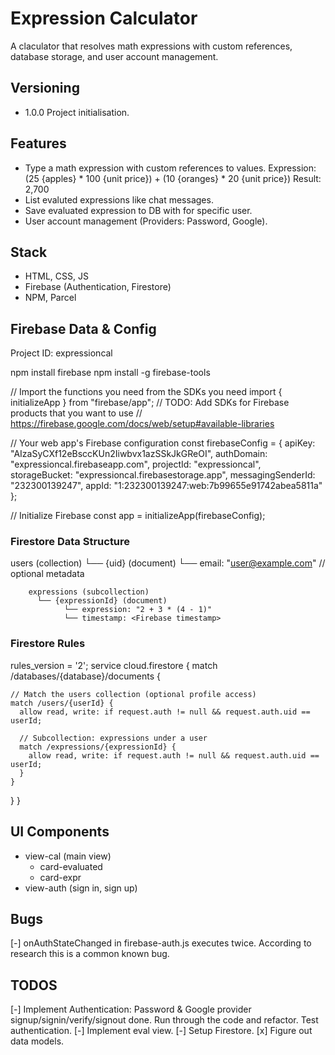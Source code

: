 # Expression Calculator
A claculator that resolves math expressions with custom references, database storage, and user account management.

## Versioning
- 1.0.0 Project initialisation.

## Features
- Type a math expression with custom references to values. 
  Expression: (25 {apples} * 100 {unit price}) + (10 {oranges} * 20 {unit price})
  Result: 2,700
- List evaluted expressions like chat messages.
- Save evaluated expression to DB with for specific user.
- User account management (Providers: Password, Google).

## Stack
- HTML, CSS, JS
- Firebase (Authentication, Firestore)
- NPM, Parcel

## Firebase Data & Config
Project ID: expressioncal

npm install firebase
npm install -g firebase-tools

// Import the functions you need from the SDKs you need
import { initializeApp } from "firebase/app";
// TODO: Add SDKs for Firebase products that you want to use
// https://firebase.google.com/docs/web/setup#available-libraries

// Your web app's Firebase configuration
const firebaseConfig = {
  apiKey: "AIzaSyCXf12eBsccKUn2Iiwbvx1azSSkJkGReOI",
  authDomain: "expressioncal.firebaseapp.com",
  projectId: "expressioncal",
  storageBucket: "expressioncal.firebasestorage.app",
  messagingSenderId: "232300139247",
  appId: "1:232300139247:web:7b99655e91742abea5811a"
};

// Initialize Firebase
const app = initializeApp(firebaseConfig);

### Firestore Data Structure
users (collection)
  └── {uid} (document)
        └── email: "user@example.com" // optional metadata

        expressions (subcollection)
          └── {expressionId} (document)
                └── expression: "2 + 3 * (4 - 1)"
                └── timestamp: <Firebase timestamp>

### Firestore Rules
rules_version = '2';
service cloud.firestore {
  match /databases/{database}/documents {

    // Match the users collection (optional profile access)
    match /users/{userId} {
      allow read, write: if request.auth != null && request.auth.uid == userId;

      // Subcollection: expressions under a user
      match /expressions/{expressionId} {
        allow read, write: if request.auth != null && request.auth.uid == userId;
      }
    }
  }
}

## UI Components
- view-cal (main view)
  - card-evaluated
  - card-expr
- view-auth (sign in, sign up)

## Bugs
[-] onAuthStateChanged in firebase-auth.js executes twice. According to research this is a common known bug.

## TODOS
[-] Implement Authentication:
    Password & Google provider signup/signin/verify/signout done. Run through the code and refactor. Test authentication.
[-] Implement eval view.
[-] Setup Firestore.
[x] Figure out data models.